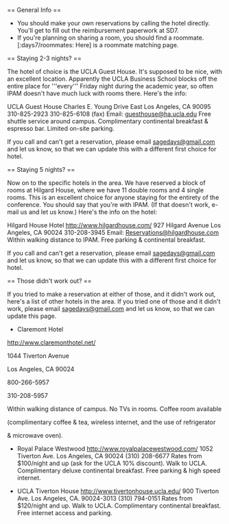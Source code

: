== General Info ==

 * You should make your own reservations by calling the hotel directly. You'll get to fill out the reimbursement paperwork at SD7. 
 * If you're planning on sharing a room, you should find a roommate. [:days7/roommates: Here] is a roommate matching page.

== Staying 2-3 nights? ==

The hotel of choice is the UCLA Guest House. It's supposed to be nice, with an excellent location. Apparently the UCLA Business School blocks off the entire place for '''every''' Friday night during the academic year, so often IPAM doesn't have much luck with rooms there. Here's the info:

UCLA Guest House
Charles E. Young Drive East
Los Angeles, CA 90095
310-825-2923
310-825-6108 (fax)
Email: guesthouse@ha.ucla.edu
Free shuttle service around campus. Complimentary continental breakfast &
espresso bar. Limited on-site parking.

If you call and can't get a reservation, please email sagedays@gmail.com and let us know, so that we can update this with a different first choice for hotel. 

== Staying 5 nights? ==

Now on to the specific hotels in the area. We have reserved a block of rooms at Hilgard House, where we have 11 double rooms and 4 single rooms. This is an excellent choice for anyone staying for the entirety of the conference. You should say that you're with IPAM. (If that doesn't work, e-mail us and let us know.) Here's the info on the hotel:

Hilgard House Hotel
http://www.hilgardhouse.com/
927 Hilgard Avenue
Los Angeles, CA 90024
310-208-3945
Email: Reservations@hilgardhouse.com
Within walking distance to IPAM. Free parking & continental breakfast.

If you call and can't get a reservation, please email sagedays@gmail.com and let us know, so that we can update this with a different first choice for hotel. 

== Those didn't work out? ==

If you tried to make a reservation at either of those, and it didn't work out, here's a list of other hotels in the area. If you tried one of those and it didn't work, please email sagedays@gmail.com and let us know, so that we can update this page.

 * Claremont Hotel

 http://www.claremonthotel.net/ 

 1044 Tiverton Avenue 

 Los Angeles, CA 90024 

 800-266-5957 

 310-208-5957 

 Within walking distance of campus. No TVs in rooms. Coffee room available

 (complimentary coffee & tea, wireless internet, and the use of refrigerator

 & microwave oven).

 * Royal Palace Westwood
 http://www.royalpalacewestwood.com/
 1052 Tiverton Ave.
 Los Angeles, CA 90024
 (310) 208-6677
 Rates from $100/night and up (ask for the UCLA 10% discount). Walk to UCLA.
 Complimentary deluxe continental breakfast. Free parking & high speed
 internet.

 * UCLA Tiverton House
 http://www.tivertonhouse.ucla.edu/
 900 Tiverton Ave.
 Los Angeles, CA. 90024-3013
 (310) 794-0151
 Rates from $120/night and up. Walk to UCLA. Complimentary continental
 breakfast. Free internet access and parking.
